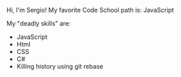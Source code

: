 Hi, I'm Sergio!
My favorite Code School path is: JavaScript

My "deadly skills" are: 

* JavaScript
* Html
* CSS
* C#
* Killing history using git rebase

